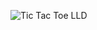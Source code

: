 ![Tic Tac Toe LLD](https://github.com/user-attachments/assets/9abe2edb-0898-42a9-94ba-24ea359b4679)
